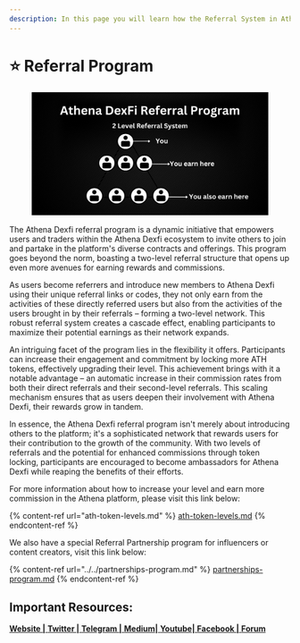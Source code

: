 ```yaml
---
description: In this page you will learn how the Referral System in Athena DexFi works
---
```


# ⭐ Referral Program

<figure><img src="../../../.gitbook/assets/thena Referral Program (2).png" alt=""><figcaption></figcaption></figure>

The Athena Dexfi referral program is a dynamic initiative that empowers users and traders within the Athena Dexfi ecosystem to invite others to join and partake in the platform's diverse contracts and offerings. This program goes beyond the norm, boasting a two-level referral structure that opens up even more avenues for earning rewards and commissions.

As users become referrers and introduce new members to Athena Dexfi using their unique referral links or codes, they not only earn from the activities of these directly referred users but also from the activities of the users brought in by their referrals – forming a two-level network. This robust referral system creates a cascade effect, enabling participants to maximize their potential earnings as their network expands.

An intriguing facet of the program lies in the flexibility it offers. Participants can increase their engagement and commitment by locking more ATH tokens, effectively upgrading their level. This achievement brings with it a notable advantage – an automatic increase in their commission rates from both their direct referrals and their second-level referrals. This scaling mechanism ensures that as users deepen their involvement with Athena Dexfi, their rewards grow in tandem.

In essence, the Athena Dexfi referral program isn't merely about introducing others to the platform; it's a sophisticated network that rewards users for their contribution to the growth of the community. With two levels of referrals and the potential for enhanced commissions through token locking, participants are encouraged to become ambassadors for Athena Dexfi while reaping the benefits of their efforts.

For more information about how to increase your level and earn more commission in the Athena platform, please visit this link below:

{% content-ref url="ath-token-levels.md" %}
[ath-token-levels.md](ath-token-levels.md)
{% endcontent-ref %}

We also have a special Referral Partnership program for influencers or content creators, visit this link below:

{% content-ref url="../../partnerships-program.md" %}
[partnerships-program.md](../../partnerships-program.md)
{% endcontent-ref %}

## Important Resources:

[**Website |** ](https://athenadexfi.io/)[**Twitter |** ](https://twitter.com/AthenaDexFi)[**Telegram |** ](https://t.me/AthenaDexFi)[**Medium|** ](https://medium.com/@AthenaDexFi)[**Youtube|** ](https://www.youtube.com/@AthenaDexFi)[**Facebook |** ](https://www.facebook.com/AthenaDexFi)[**Forum**](https://forum.athenacryptobank.io/)
